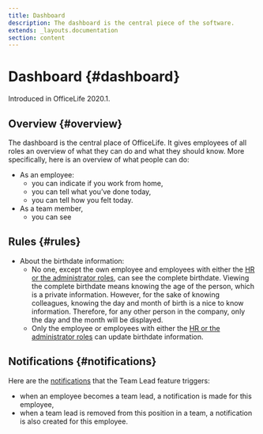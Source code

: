 ```yaml
---
title: Dashboard
description: The dashboard is the central piece of the software.
extends: _layouts.documentation
section: content
---
```


# Dashboard {#dashboard}

Introduced in OfficeLife 2020.1.

## Overview {#overview}

The dashboard is the central place of OfficeLife. It gives employees of all roles an overview of what they can do and what they should know. More specifically, here is an overview of what people can do:

* As an employee:
  * you can indicate if you work from home,
  * you can tell what you’ve done today,
  * you can tell how you felt today.
* As a team member,
  * you can see

## Rules {#rules}

* About the birthdate information:
  * No one, except the own employee and employees with either the [HR or the administrator roles](/docs/understanding-roles), can see the complete birthdate. Viewing the complete birthdate means knowing the age of the person, which is a private information. However, for the sake of knowing colleagues, knowing the day and month of birth is a nice to know information. Therefore, for any other person in the company, only the day and the month will be displayed.
  * Only the employee or employees with either the [HR or the administrator roles](/docs/understanding-roles) can update birthdate information.

## Notifications {#notifications}

Here are the [notifications](/docs/notifications) that the Team Lead feature triggers:

* when an employee becomes a team lead, a notification is made for this employee,
* when a team lead is removed from this position in a team, a notification is also created for this employee.
